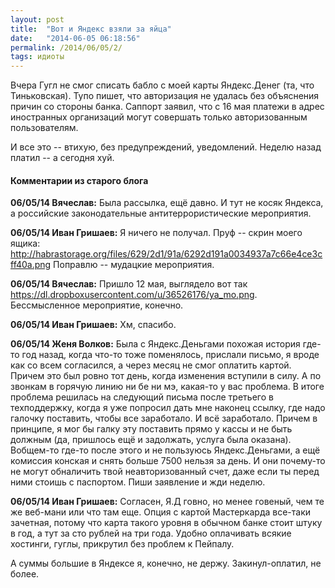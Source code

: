 ```yaml
---
layout: post
title:  "Вот и Яндекс взяли за яйца"
date:   "2014-06-05 06:18:56"
permalink: /2014/06/05/2/
tags: идиоты
---
```


Вчера Гугл не смог списать бабло с моей карты Яндекс.Денег (та, что
Тиньковская).  Тупо пишет, что авторизация не удалась без объяснения
причин со стороны банка.  Саппорт заявил, что с 16 мая платежи в адрес
иностранных организаций могут совершать только авторизованным
пользователям.

И все это -- втихую, без предупреждений, уведомлений. Неделю назад
платил -- а сегодня хуй.



#### Комментарии из старого блога


**06/05/14 Вячеслав:** Была рассылка, ещё давно. И тут не косяк
  Яндекса, а российские законодательные антитеррористические
  мероприятия.


**06/05/14 Иван Гришаев:** Я ничего не получал. Пруф -- скрин моего
ящика:
http://habrastorage.org/files/629/2d1/91a/6292d191a0034937a7c66e4ce3cff40a.png
Поправлю -- мудацкие мероприятия.



**06/05/14 Вячеслав:** Пришло 12 мая, выглядело вот так
  https://dl.dropboxusercontent.com/u/36526176/ya_mo.png. Бессмысленное
  мероприятие, конечно.


**06/05/14 Иван Гришаев:** Хм, спасибо.


**06/05/14 Женя Волков:** Была с Яндекс.Деньгами похожая история
  где-то год назад, когда что-то тоже поменялось, прислали письмо, я
  вроде как со всем согласился, а через месяц не смог оплатить
  картой. Причем это был ровно тот день, когда изменения вступили в
  силу. А по звонкам в горячую линию ни бе ни мэ, какая-то у вас
  проблема. В итоге проблема решилась на следующий письма после
  третьего в техподдержку, когда я уже попросил дать мне наконец
  ссылку, где надо галочку поставить, чтобы все заработало. И всё
  заработало. Причем в принципе, я мог бы галку эту поставить прямо у
  кассы и не быть должным (да, пришлось ещё и задолжать, услуга была
  оказана). Вобщем-то где-то после этого и не пользуюсь
  Яндекс.Деньгами, а ещё комиссия конская и снять больше 7500 нельзя
  за день. И они почему-то не могут обналичить твой неавторизованный
  счет, даже если ты перед ними стоишь с паспортом. Пиши заявление и
  жди неделю.


**06/05/14 Иван Гришаев:** Согласен, Я.Д говно, но менее говеный, чем
те же веб-мани или что там еще.  Опция с картой Мастеркарда все-таки
зачетная, потому что карта такого уровня в обычном банке стоит штуку в
год, а тут за сто рублей на три года.  Удобно оплачивать всякие
хостинги, гуглы, прикрутил без проблем к Пейпалу.

А суммы большие в Яндексе я, конечно, не держу. Закинул-оплатил, не
более.
